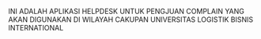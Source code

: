 INI ADALAH APLIKASI HELPDESK UNTUK PENGJUAN COMPLAIN YANG AKAN DIGUNAKAN DI WILAYAH CAKUPAN UNIVERSITAS LOGISTIK BISNIS INTERNATIONAL
